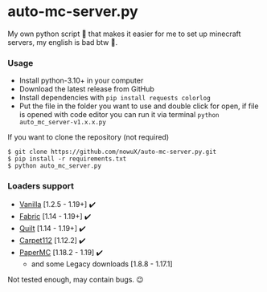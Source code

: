 # auto-mc-server.py

My own python script 🐍 that makes it easier for me to set up minecraft servers, my english is bad btw 🤖.

### Usage

- Install python-3.10+ in your computer
- Download the latest release from GitHub
- Install dependencies with `pip install requests colorlog`
- Put the file in the folder you want to use and double click for open, if file is opened with code editor you can run
  it via terminal `python auto_mc_server-v1.x.x.py`

If you want to clone the repository (not required)

```shell
$ git clone https://github.com/nowuX/auto-mc-server.py.git
$ pip install -r requirements.txt
$ python auto_mc_server.py
```

### Loaders support

- [Vanilla](https://www.minecraft.net/) [1.2.5 - 1.19+] ✔️
- [Fabric](https://fabricmc.net/) [1.14 - 1.19+] ✔️
- [Quilt](https://quiltmc.org/) [1.14 - 1.19+] ✔️
- [Carpet112](https://github.com/gnembon/carpetmod112) [1.12.2] ✔️
- [PaperMC](https://papermc.io/) [1.18.2 - 1.19] ✔️
  - and some Legacy downloads [1.8.8 - 1.17.1]

Not tested enough, may contain bugs. 😉
